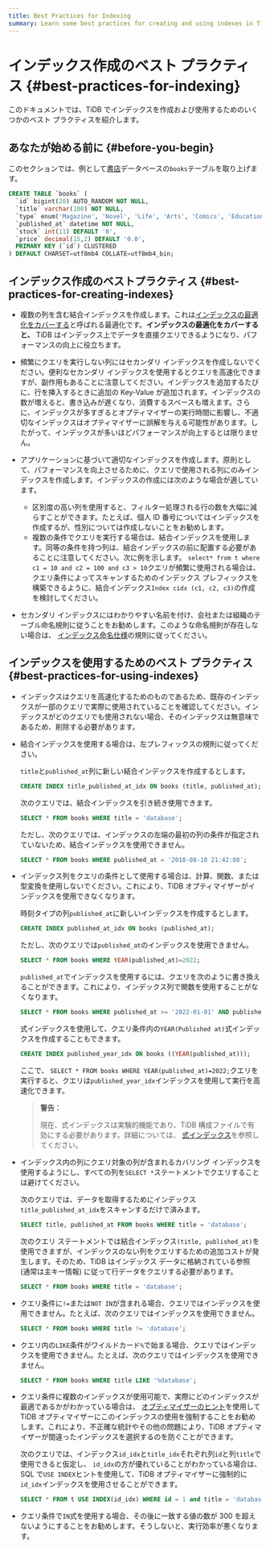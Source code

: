 ```yaml
---
title: Best Practices for Indexing
summary: Learn some best practices for creating and using indexes in TiDB.
---
```


<!-- markdownlint-disable MD029 -->

# インデックス作成のベスト プラクティス {#best-practices-for-indexing}

このドキュメントでは、TiDB でインデックスを作成および使用するためのいくつかのベスト プラクティスを紹介します。

## あなたが始める前に {#before-you-begin}

このセクションでは、例として[書店](/develop/dev-guide-bookshop-schema-design.md)データベースの`books`テーブルを取り上げます。

```sql
CREATE TABLE `books` (
  `id` bigint(20) AUTO_RANDOM NOT NULL,
  `title` varchar(100) NOT NULL,
  `type` enum('Magazine', 'Novel', 'Life', 'Arts', 'Comics', 'Education & Reference', 'Humanities & Social Sciences', 'Science & Technology', 'Kids', 'Sports') NOT NULL,
  `published_at` datetime NOT NULL,
  `stock` int(11) DEFAULT '0',
  `price` decimal(15,2) DEFAULT '0.0',
  PRIMARY KEY (`id`) CLUSTERED
) DEFAULT CHARSET=utf8mb4 COLLATE=utf8mb4_bin;
```

## インデックス作成のベストプラクティス {#best-practices-for-creating-indexes}

-   複数の列を含む結合インデックスを作成します。これは[インデックスの最適化をカバーする](/explain-indexes.md#indexreader)と呼ばれる最適化です。**インデックスの最適化をカバーすると、** TiDB はインデックス上でデータを直接クエリできるようになり、パフォーマンスの向上に役立ちます。

-   頻繁にクエリを実行しない列にはセカンダリ インデックスを作成しないでください。便利なセカンダリ インデックスを使用するとクエリを高速化できますが、副作用もあることに注意してください。インデックスを追加するたびに、行を挿入するときに追加の Key-Value が追加されます。インデックスの数が増えると、書き込みが遅くなり、消費するスペースも増えます。さらに、インデックスが多すぎるとオプティマイザーの実行時間に影響し、不適切なインデックスはオプティマイザーに誤解を与える可能性があります。したがって、インデックスが多いほどパフォーマンスが向上するとは限りません。

-   アプリケーションに基づいて適切なインデックスを作成します。原則として、パフォーマンスを向上させるために、クエリで使用される列にのみインデックスを作成します。インデックスの作成には次のような場合が適しています。

    -   区別度の高い列を使用すると、フィルター処理される行の数を大幅に減らすことができます。たとえば、個人 ID 番号についてはインデックスを作成するが、性別については作成しないことをお勧めします。
    -   複数の条件でクエリを実行する場合は、結合インデックスを使用します。同等の条件を持つ列は、結合インデックスの前に配置する必要があることに注意してください。次に例を示します。 `select* from t where c1 = 10 and c2 = 100 and c3 > 10`クエリが頻繁に使用される場合は、クエリ条件によってスキャンするためのインデックス プレフィックスを構築できるように、結合インデックス`Index cidx (c1, c2, c3)`の作成を検討してください。

-   セカンダリ インデックスにはわかりやすい名前を付け、会社または組織のテーブル命名規則に従うことをお勧めします。このような命名規則が存在しない場合は、 [インデックス命名仕様](/develop/dev-guide-object-naming-guidelines.md)の規則に従ってください。

## インデックスを使用するためのベスト プラクティス {#best-practices-for-using-indexes}

-   インデックスはクエリを高速化するためのものであるため、既存のインデックスが一部のクエリで実際に使用されていることを確認してください。インデックスがどのクエリでも使用されない場合、そのインデックスは無意味であるため、削除する必要があります。

-   結合インデックスを使用する場合は、左プレフィックスの規則に従ってください。

    `title`と`published_at`列に新しい結合インデックスを作成するとします。

    
    ```sql
    CREATE INDEX title_published_at_idx ON books (title, published_at);
    ```

    次のクエリでは、結合インデックスを引き続き使用できます。

    
    ```sql
    SELECT * FROM books WHERE title = 'database';
    ```

    ただし、次のクエリでは、インデックスの左端の最初の列の条件が指定されていないため、結合インデックスを使用できません。

    
    ```sql
    SELECT * FROM books WHERE published_at = '2018-08-18 21:42:08';
    ```

-   インデックス列をクエリの条件として使用する場合は、計算、関数、または型変換を使用しないでください。これにより、TiDB オプティマイザーがインデックスを使用できなくなります。

    時刻タイプの列`published_at`に新しいインデックスを作成するとします。

    
    ```sql
    CREATE INDEX published_at_idx ON books (published_at);
    ```

    ただし、次のクエリでは`published_at`のインデックスを使用できません。

    
    ```sql
    SELECT * FROM books WHERE YEAR(published_at)=2022;
    ```

    `published_at`でインデックスを使用するには、クエリを次のように書き換えることができます。これにより、インデックス列で関数を使用することがなくなります。

    
    ```sql
    SELECT * FROM books WHERE published_at >= '2022-01-01' AND published_at < '2023-01-01';
    ```

    式インデックスを使用して、クエリ条件内の`YEAR(Published at)`式インデックスを作成することもできます。

    
    ```sql
    CREATE INDEX published_year_idx ON books ((YEAR(published_at)));
    ```

    ここで、 `SELECT * FROM books WHERE YEAR(published_at)=2022;`クエリを実行すると、クエリは`published_year_idx`インデックスを使用して実行を高速化できます。

    > **警告：**
    >
    > 現在、式インデックスは実験的機能であり、TiDB 構成ファイルで有効にする必要があります。詳細については、 [式インデックス](/sql-statements/sql-statement-create-index.md#expression-index)を参照してください。

-   インデックス内の列にクエリ対象の列が含まれるカバリング インデックスを使用するようにし、すべての列を`SELECT *`ステートメントでクエリすることは避けてください。

    次のクエリでは、データを取得するためにインデックス`title_published_at_idx`をスキャンするだけで済みます。

    
    ```sql
    SELECT title, published_at FROM books WHERE title = 'database';
    ```

    次のクエリ ステートメントでは結合インデックス`(title, published_at)`を使用できますが、インデックスのない列をクエリするための追加コストが発生します。そのため、TiDB はインデックス データに格納されている参照 (通常は主キー情報) に従って行データをクエリする必要があります。

    
    ```sql
    SELECT * FROM books WHERE title = 'database';
    ```

-   クエリ条件に`!=`または`NOT IN`が含まれる場合、クエリではインデックスを使用できません。たとえば、次のクエリではインデックスを使用できません。

    
    ```sql
    SELECT * FROM books WHERE title != 'database';
    ```

-   クエリ内の`LIKE`条件がワイルドカード`%`で始まる場合、クエリではインデックスを使用できません。たとえば、次のクエリではインデックスを使用できません。

    
    ```sql
    SELECT * FROM books WHERE title LIKE '%database';
    ```

-   クエリ条件に複数のインデックスが使用可能で、実際にどのインデックスが最適であるかがわかっている場合は、 [オプティマイザーのヒント](/optimizer-hints.md)を使用して TiDB オプティマイザーにこのインデックスの使用を強制することをお勧めします。これにより、不正確な統計やその他の問題により、TiDB オプティマイザーが間違ったインデックスを選択するのを防ぐことができます。

    次のクエリでは、インデックス`id_idx`と`title_idx`それぞれ列`id`と列`title`で使用できると仮定し、 `id_idx`の方が優れていることがわかっている場合は、SQL で`USE INDEX`ヒントを使用して、TiDB オプティマイザーに強制的に`id_idx`インデックスを使用させることができます。

    
    ```sql
    SELECT * FROM t USE INDEX(id_idx) WHERE id = 1 and title = 'database';
    ```

-   クエリ条件で`IN`式を使用する場合、その後に一致する値の数が 300 を超えないようにすることをお勧めします。そうしないと、実行効率が悪くなります。
